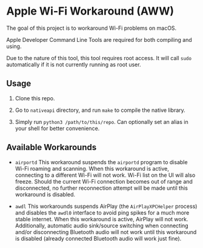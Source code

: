 # Apple Wi-Fi Workaround (AWW)

The goal of this project is to workaround Wi-Fi problems on macOS.

Apple Developer Command Line Tools are required for both compiling and using.

Due to the nature of this tool, this tool requires root access. It will call `sudo` automatically if it is not currently running as root user.

## Usage

1. Clone this repo.

2. Go to `nativeapi` directory, and run `make` to compile the native library.

3. Simply run `python3 /path/to/this/repo`. Can optionally set an alias in your shell for better convenience.

## Available Workarounds

- `airportd`
  This workaround suspends the `airportd` program to disable Wi-Fi roaming and scanning. When this workaround is active, connecting to a different Wi-Fi will not work. Wi-Fi list on the UI will also freeze. Should the current Wi-Fi connection becomes out of range and disconnected, no further reconnection attempt will be made until this workaround is disabled.

- `awdl`
  This workarounds suspends AirPlay (the `AirPlayXPCHelper` process) and disables the `awdl0` interface to avoid ping spikes for a much more stable internet. When this workaround is active, AirPlay will not work. Additionally, automatic audio sink/source switching when connecting and/or disconnecting Bluetooth audio will not work until this workaround is disabled (already connected Bluetooth audio will work just fine).
